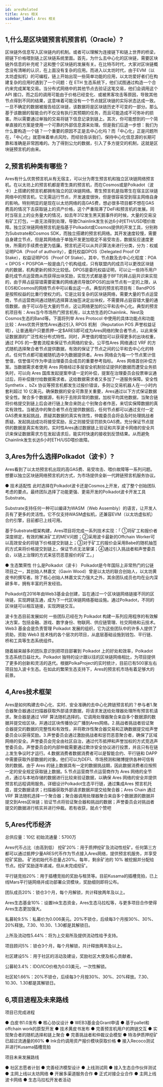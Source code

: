 ```yaml
---
id: aresRelated
title: Ares 相关
sidebar_label: Ares 相关
---
```


## 1,什么是区块链预言机预言机（Oracle）?

区块链外信息写入区块链内的机制。或者可以理解为连接链下和链上世界的桥梁，把链下价格喂到链上区块链系统里面。首先，为什么去中心化的区块链，需要区块链外信息的补充呢？这和整个区块链的发展有关。在比特币时代，大家对区块链概念没有清晰的认识，在上面没有复杂的应用。而进入以太坊时代，由于EVM（以太坊虚拟机）的可编程，链上开始出现一些简单功能的应用，以太坊爱好者们在构建复杂的应用时遇到了一个问题：在 ETH 生态系统下，他们试图通过构造一个合约来完成某笔交易。当分布式网络中的其他节点去验证这笔交易，他们会调用这个 API 接口，而之后的调用可能由于价格已经变化、或被黑客攻击等原因，导致其他节点得到不同的结果，这意味着可能没有一个节点就区块链的实际状态达成一致。一旦不确定的数据被报告给区块链，该数据将是区块链历史不可变的一部分。那么基于该数据的智能合约不仅没有执行其预期的任务，而且可能造成不可弥补的损害。所以需要通过单独的交易将链下信息记录到链上。其次，你可能想到的一个简单直接的方案是使用一个可靠的外部信息源来处理。但是我们后退一步想：我们为什么要构造一个链？一个重要的原因不正是去中心化吗？而「中心化」正是问题所在，「中心化」就意味着单点风险，而经验告诉我们，保持中心化信息源的长期可靠和准确是非常困难的。为了得到公允的数据，引入了多方提交的机制，这就是区块链预言机的由来。

## 2,预言机种类有哪些？
Ares有什么优势预言机从有无宿主，可以分为寄生预言机和独立区块链网络预言机。在以太坊上的预言机都是寄生类的预言机，而在Cosmos或是Polkadot（波卡）上搭建的预言机都拥有独立的区块链网络。寄生预言机是指寄生在宿主区块链网络中的预言机，它无需运行节点，开发速度很快，但是很容易受到宿主网络自身的影响。特别明显的是现在以太坊网络的高GAS费，想必很多项目都不想在GAS费高的情况下去获取链上的资产价格，这个严重阻滞了DeFi和预言机的发展。同时当宿主上的业务量大的情况，如去年312发生黑天鹅事件的时候，大量的交易没有矿工打包，一直无法得到处理，导致Chainlink发生长达6小时ETH/USD喂价故障。独立区块链网络预言机是指基于Polkadot或Cosmos提供的开发工具，分别称为Substrate和Cosmos SDK，而独立搭建的预言机网络。其开发速度较慢，需要自身建立节点，但是其网络由于单独开发更加稳定不易受攻击，数据反应速度更快，所需的手续费也更为低廉。预言机还可以从共识算法来进行分类，分为：权威证明POA（Proof of authority），委托权益DPOS（Delegated Proof Of Stake），权益证明POS（Proof Of Stake）。其中，节点数及去中心化程度：POA < DPOS < POSPOA一般是由几个机构组成，只有联盟内的成员可以更改区块链内的数据，机构更新的频次比较低。DPOS是委托权益证明，可以让一些持币用户委托成节点运营商从而获得出块奖励，实现方式都是基于BFT的拜占庭共识来实现的，由于拜占庭容错需要密集的网络通讯导致DPOS的出块节点有一定的上限，从EOS和Cosmos的网络节点中可以看出这一点。典型的预言机项目有：BandPOS是按照权益的比重行使权力的。它是比较复杂的区块链网络，需要大量的节点运营商，节点运营商间通过随机选择算法抽签决定出块权，不需要拜占庭容错大量的通信数据，由于可以存在大量的节点，这让网络更加的公平和去中心化。典型的预言机项目有：Ares当今市场热门预言机有，以太坊生态的Chainlink、Nest及Cosmos生态的Band等。下面将列举 Ares Protocol 中使用的具体功能点和功能比较：Ares优势开放性Ares通过引入 RPOS 机制 （Reputation POS 声誉权益证明），让普通用户只要质押一定$ARES即可成为Ares网络的聚合者节点，以此来保证数据源的广泛性和分布式特性。同时，声誉值的增加可以获得更多的出块权重，通过 POS 的一整套流程来保证节点网络的安全。公平性Ares 网络通过 VRF 的方式随机选择聚合者节点提供数据，有效的保证了节点之间的公平和去中心化的特点。任何节点都可能被随机选中为数据提供者。Ares 网络会为每一个节点累计信誉值，信誉值可作为申请治理委员会成员的重要参考指标。 Ares 网络首创补偿方案。当数据需求者使用 Ares 网络经过多层安全机制验证提供的数据而遭受业务损失时，可以向 Ares 国库发起提案申请一定的补偿，提案在治理委员会投票审议通过后，将补偿拨付给数据需求者。这给数据需求者又多加了一道服务保障。安全性Synthetix 、bZx 协议等预言机都发生过报价错误，多则让交易机器人在一小时内套利超过 10 亿美元。确保数据的安全可靠至关重要，Ares通过以下方式保证数据安全性。聚合多个数据源，有利于去除异常的数据，加权平均其他数据，当聚合链将价格提交到链上后会进行链上聚合来防止个别聚合者作恶，来切实保障数据的真实有效性。当被选中的聚合者节点在提供数据后，任何节点都可以通过支付一定GAS费来发起挑战，质疑其数据的真实有效性，仲裁委员会将会及时处理挑战者质疑。发起挑战成功将接受奖励，反之则接受惩罚损失GAS费。充分保证节点提供的数据是真实有效的。实时性Ares通过数据链上验证和共享波卡网络的安全共识来保证数据需求方在发起请求后，能实时快速的接收到反馈结果。从而避免Chainlink发生长达6小时ETH/USD喂价故障。

## 3,Ares为什么选择Polkadot（波卡）?
Ares看到了以太坊预言机出现的高GAS费、易受攻击、喂价故障等一系列问题。想要以独立区块链网络预言机的方式，为市场提供全新一代跨链预言机服务协议。

● 技术适配性
此时选择在Polkadot波卡还是Cosmos上开发，成了整个创始团队考虑的要点。最终团队选择了功能更强、更易开发的Polkadot波卡开发工具Substrate。

Substrate支持任何一种可以编译为WASM（Web Assembly）的语言，让开发人员有了更多的灵活性。它不仅支持WASM虚拟机，还兼容EVM（以太坊虚拟机）合约引擎，目前都已上线可用。

基于Substrate框架构建，Ares项目将完成一系列技术实现：「 ①将矿工和报价者深度绑定，有效的解决矿工的MEV问题；②采用波卡最新的Offchain Worker可以高效安全的将链下价格提交到链上；③对于矿工的报价会采用Babe的随机抽签的方式来将价格提交到链上，保证节点无法窜谋；④通过引入挑战者和声誉委员会，以链上治理的方式来惩罚恶意报价的矿工。」

● 生态繁荣性
什么是Polkadot（波卡）
Polkadot是今年国际上非常热门的公链项目之一，其创始人林嘉文（Gavin Wood）曾是以太坊的联合创始人，以太坊黄皮书的撰写者。除了核心创始人林嘉文实力强大之外，其余团队成员也均在业内深耕多年，拥有丰富的开发经验。

Polkadot在2016年由Web3基金会创建，旨在通过一个区块链网络链接不同的区块链，实现跨链互通，成为下一代区块链网络基础设施。通过Polkadot，不同的区块链可以相互链接，实现跨链交互。

波卡生态目前发展如何
一些团队已经在为 Polkadot 构建一系列应用程序的有效解决方案，包括金融、游戏、数字身份、物联网、供应链管理、社交网络和云技术。Web3 基金会是负责管理 Polkadot 发展的组织，它为这些团队中的许多人提供了资助，资助 Web3 技术栈的各个层次的项目，从底层基础设施到钱包、平行链、桥和工具等生态系统组件。

随着越来越多的团队意识到把项目部署到 Polkadot 上的好处和效率，Polkadot 生态系统日益壮大。Polkadot 独特的设计跟以往的区块链网络相比，为项目提供了更多的创新和灵活的迭代。根据PolkaProject的实时统计，目前已有500家左右项目加入波卡生态。在如此的繁荣生态支持下，Ares的预言机市场有着足够大的前景。

## 4,Ares技术框架

Ares是如何构建去中心化、实时、安全准确的去中心化跨链预言机的？参与者1.聚合器聚合器通过扫描器获取外部请求数据，将请求发送给处理器处理所有预言机请求。聚合器是通过 VRF 算法随机选择的。它调用处理器聚合来自多个数据源的数据并提交给区块，并通过区块传播协议广播到Ares网络。2.挑战者挑战者验证聚合器提交的数据的完整性和有效性，并将欺诈性聚合器交易和正确数据提交给声誉委员会以获得奖励。3.声誉委员会通过激励挑战者和惩罚恶意聚合者，确保了区域网络的安全。声誉委员会完全由社区自治，通过代币抵押和声誉加权的方式竞选声誉委员会。声誉委员会的内部仲裁需要通过欺诈安全协议进行投票，并且只有在链上发生争议时才运行。4.数据消费者数据消费者可以是智能合约、平行链和 DAPP 中需要获取外部数据的对象。他们可以为DEFI、市场预测和赌博提供各种可信有效的数据。由于 Ares 的链上数据具有一定的数据挑战期，因此数据消费者应按照一定的安全规定获取链上数据。5.节点运营商节点运营商作为 Ares 网络的全节点，通过与本地存储的数据进行比较来验证数据，以确保 Ares 网络的安全并提供预言机远程调用服务。详细设计Polkadot生态平行链，通过集成Ares 预言机托盘，提交数据请求；扫描器获取外部请求数据并提交给聚合器；Ares Chain 通过 VRF 算法随机选择一个聚合器；聚合器调用处理器聚合来自多个数据源的数据并提交到Ares区块链；验证节点将验证聚合器和挑战的数据；声誉委员会对挑战者提交的数据进行核实并进行仲裁。若有收获，就点个赞吧

## 5,Ares代币经济
总供应量：10亿
初始流通量：5700万

Ares代币占比（由高到低）
挖矿20%：用于质押挖矿及流动性挖矿。任何第三方都可以通过抵押少量ARES代币作为节点接入Ares网络，提供预言机服务，并享受挖矿奖励。 矿池初始代币总量占20%。每年，剩余矿池的 10% 被挖掘并分配给节点。挖矿奖励逐年递减，但从未完成挖矿。

平行链竞拍20%：用于插槽竞拍的奖励与租赁等。目前Kusama的插槽竞拍，已上线Mars平行链网络并成功部署众贷模块，奖励细则即将公布。

团队成员20%：锁仓3个月，每个月解锁，共计释放两年及以上。

Ares生态基金10%：设置Ink生态资金，Ares生态马拉松等，与更多项目合作使得Ares生态更加强大。

私募轮9.5%：私募价为0.006美元。20%不锁仓，后续每3个月按30%、30%、20%释放。7.30、10.30、1.30都是其解锁日。

上所及流动性5.44%：将为上交易所及提供流动性给予支持。

项目顾问5%：锁仓3个月，每个月解锁，共计释放两年及以上。

社区建设5%：用于社区的活动及建设，奖励社区大使及核心贡献者。

公募轮3.4%：IDO/ICO价格为0.03美元，一次性解锁。

社区轮1.66%：20%不锁仓，后续每3个月按30%、30%、20%释放。7.30、10.30、1.30都是其解锁日。

## 6,项目进程及未来路线
项目已完成进程

● 白皮书1.0发布
● 核心协议设计
● WEB3基金会Grant申请
● 基于pallet和offchain work的原型开发
● 技术黄皮书发布
● 完善预言机用户的跨链交互
● 实现聚合者的随机选择和链上聚合
● 完善挑战者和仲裁议会模型
● 特洛伊质押挖矿已超过流通量的60%
● Ink合约调用资产报价模块获取价格
● 接入Recoco测试并进行Kusama插槽竞拍


项目未来发展路线

● 社区志愿者计划
● 完善经济模型设计
● 上线测试网
● 接入生态合作伙伴测试
● 主网上线以太坊网络
● 开展多渠道服务合作
● 正式对接企业合作
● 主网上线波卡网络
● 生态马拉松开发者活动
